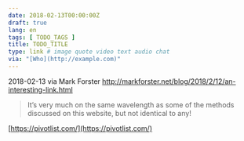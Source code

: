 ```yaml
---
date: 2018-02-13T00:00:00Z
draft: true
lang: en
tags: [ TODO_TAGS ]
title: TODO_TITLE
type: link # image quote video text audio chat
via: "[Who](http://example.com)"
---
```



2018-02-13 via Mark Forster 
http://markforster.net/blog/2018/2/12/an-interesting-link.html

> It’s very much on the same wavelength as some of the methods discussed on this website, but not identical to any!

[https://pivotlist.com/](https://pivotlist.com/)

